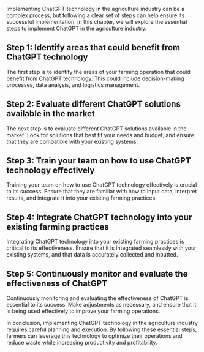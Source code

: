 
Implementing ChatGPT technology in the agriculture industry can be a complex process, but following a clear set of steps can help ensure its successful implementation. In this chapter, we will explore the essential steps to implement ChatGPT in the agriculture industry.

Step 1: Identify areas that could benefit from ChatGPT technology
-----------------------------------------------------------------

The first step is to identify the areas of your farming operation that could benefit from ChatGPT technology. This could include decision-making processes, data analysis, and logistics management.

Step 2: Evaluate different ChatGPT solutions available in the market
--------------------------------------------------------------------

The next step is to evaluate different ChatGPT solutions available in the market. Look for solutions that best fit your needs and budget, and ensure that they are compatible with your existing systems.

Step 3: Train your team on how to use ChatGPT technology effectively
--------------------------------------------------------------------

Training your team on how to use ChatGPT technology effectively is crucial to its success. Ensure that they are familiar with how to input data, interpret results, and integrate it into your existing farming practices.

Step 4: Integrate ChatGPT technology into your existing farming practices
-------------------------------------------------------------------------

Integrating ChatGPT technology into your existing farming practices is critical to its effectiveness. Ensure that it is integrated seamlessly with your existing systems, and that data is accurately collected and inputted.

Step 5: Continuously monitor and evaluate the effectiveness of ChatGPT
----------------------------------------------------------------------

Continuously monitoring and evaluating the effectiveness of ChatGPT is essential to its success. Make adjustments as necessary, and ensure that it is being used effectively to improve your farming operations.

In conclusion, implementing ChatGPT technology in the agriculture industry requires careful planning and execution. By following these essential steps, farmers can leverage this technology to optimize their operations and reduce waste while increasing productivity and profitability.
